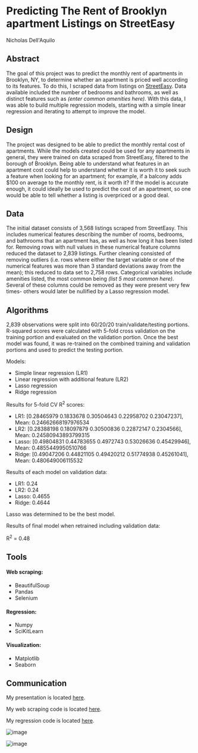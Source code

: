 # Predicting The Rent of Brooklyn apartment Listings on StreetEasy
Nicholas Dell'Aquilo

## Abstract

The goal of this project was to predict the monthly rent of apartments in Brooklyn, NY, to determine whether an apartment is priced well according to its features. To do this, I scraped data from listings on [StreetEasy](https://streeteasy.com/for-rent/brooklyn). Data available included the number of bedrooms and bathrooms, as well as distinct features such as *(enter common amenities here).* With this data, I was able to build multiple regression models, starting with a simple linear regression and iterating to attempt to improve the model.

## Design

The project was designed to be able to predict the monthly rental cost of apartments. While the models created could be used for any apartments in general, they were trained on data scraped from StreetEasy, filtered to the borough of Brooklyn. Being able to understand what features in an apartment cost could help to understand whether it is worth it to seek such a feature when looking for an apartment; for example, if a balcony adds $100 on average to the monthly rent, is it worth it? If the model is accurate enough, it could ideally be used to predict the cost of an apartment, so one would be able to tell whether a listing is overpriced or a good deal.

## Data

The initial dataset consists of 3,568 listings scraped from StreetEasy. This includes numerical features describing the number of rooms, bedrooms, and bathrooms that an apartment has, as well as how long it has been listed for. Removing rows with null values in these numerical feature columns reduced the dataset to 2,839 listings. Further cleaning consisted of removing outliers (i.e. rows where either the target variable or one of the numerical features was more than 3 standard deviations away from the mean); this reduced to data set to 2,758 rows. Categorical variables include amenities listed, the most common being *(list 5 most common here)*. Several of these columns could be removed as they were present very few times- others would later be nullified by a Lasso regression model.

## Algorithms

2,839 observations were split into 60/20/20 train/validate/testing portions. R-squared scores were calculated with 5-fold cross validation on the training portion and evaluated on the validation portion. Once the best model was found, it was re-trained on the combined training and validation portions and used to predict the testing portion.

Models:

* Simple linear regression (LR1)
* Linear regression with additional feature (LR2)
* Lasso regression
* Ridge regression

Results for 5-fold CV R<sup>2</sup> scores:

* LR1:   [0.28465979 0.1833678 0.30504643 0.22958702 0.23047237],  Mean: 0.24662668197976534
* LR2:   [0.28388198 0.18097879 0.30500836 0.22872147 0.2304566],  Mean: 0.24580943893799315
* Lasso: [0.49804831 0.44783655 0.4972743  0.53026636 0.45429946], Mean: 0.4855449950510766
* Ridge: [0.49047206 0.44821105 0.49420212 0.51774938 0.45261041], Mean: 0.480649006115532

Results of each model on validation data:

* LR1: 0.24
* LR2: 0.24
* Lasso: 0.4655
* Ridge: 0.4644

Lasso was determined to be the best model.

Results of final model when retrained including validation data:

R<sup>2</sup> = 0.48

## Tools

#### Web scraping:
* BeautifulSoup
* Pandas
* Selenium

#### Regression:
* Numpy
* SciKitLearn

#### Visualization:
* Matplotlib
* Seaborn

## Communication

My presentation is located [here](https://github.com/nickdellaquilo/Apartment-Regression/blob/master/Apartment-Regression-Presentation.pdf).

My web scraping code is located [here](https://github.com/nickdellaquilo/Apartment-Regression/blob/master/Web%20Scraping.ipynb).

My regression code is located [here](https://github.com/nickdellaquilo/Apartment-Regression/blob/master/Final%20Regression.ipynb).

![image](https://user-images.githubusercontent.com/22899761/118211459-1fd3a900-b43a-11eb-9062-7fd317acb268.png)

![image](https://user-images.githubusercontent.com/22899761/118249286-419d5200-b473-11eb-8821-f29bd942e9af.png)
